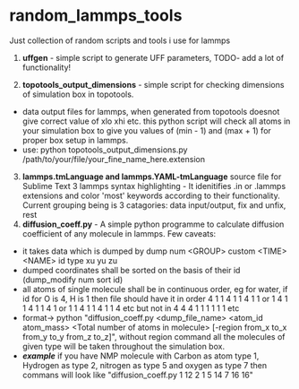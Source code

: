 # random_lammps_tools
Just collection of random scripts and tools i use for lammps

1. **uffgen** - simple script to generate UFF parameters, TODO- add a lot of functionality!

2. **topotools_output_dimensions** - simple script for checking dimensions of simulation box in topotools.
  - data output files for lammps, when generated from topotools doesnot give correct value of xlo xhi etc. this python script will check all atoms in your simulation box to give you values of (min - 1) and (max + 1) for proper box setup in lammps.
  - use: python topotools_output_dimensions.py /path/to/your/file/your_fine_name_here.extension

3. **lammps.tmLanguage and lammps.YAML-tmLanguage** source file for Sublime Text 3 lammps syntax highlighting - It idenitifies .in or .lammps extensions and color 'most' keywords according to their functionality. Current grouping being is 3 catagories: data input/output, fix and unfix, rest
4. **diffusion_coeff.py** - A simple python programme to calculate diffusion coefficient of any molecule in lammps. 
Few caveats: 
 - it takes data which is dumped by dump num \<GROUP\> custom \<TIME\> \<NAME\> id  type xu yu zu
 - dumped coordinates shall be sorted on the basis of their id (dump_modify num sort id)
 - all atoms of single molecule shall be in continuous order, eg for water, if id for O is 4, H is 1 then file should have it in order 4 1 1 4 1 1 4 1 1 or 1 4 1 1 4 1 1 4 1 or 1 1 4 1 1 4 1 1 4 etc but not in 4 4 4 1 1 1 1 1 1 etc
 - format-> python "diffusion\_coeff.py \<dump\_file\_name\> \<atom\_id   atom\_mass\> \<Total number of atoms in molecule\> [-region from\_x to\_x from\_y to\_y from\_z to_z]", without region command all the molecules of given type will be taken throughout the simulation box.
 - ***example*** if you have NMP molecule with Carbon as atom type 1, Hydrogen as type 2, nitrogen as type 5 and oxygen as type 7 then commans will look like "diffusion_coeff.py 1 12 2 1 5 14 7 16 16"
